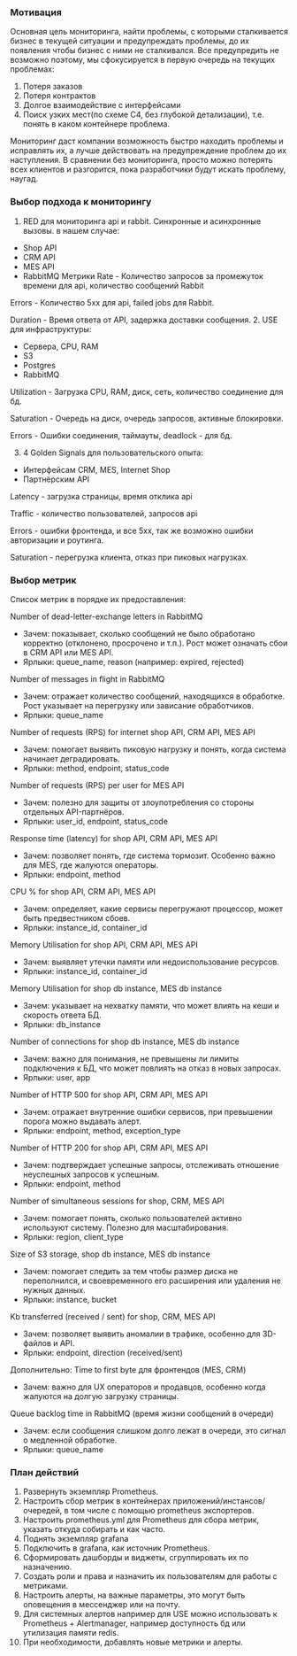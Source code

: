### Мотивация

Основная цель мониторинга, найти проблемы, с которыми сталкивается бизнес в текущей ситуации и 
предупреждать проблемы, до их появления чтобы бизнес с ними не сталкивался.
Все предупредить не возможно поэтому, мы сфокусируется в первую очередь на текущих проблемах:
1. Потеря заказов
2. Потеря контрактов
3. Долгое взаимодействие с интерфейсами
4. Поиск узких мест(по схеме C4, без глубокой детализации), т.е. понять в каком контейнере проблема.

Мониторинг даст компании возможность быстро находить проблемы и исправлять их, 
а лучше действовать на предупреждение проблем до их наступления.
В сравнении без мониторинга, просто можно потерять всех клиентов и разгорится, пока разработчики будут искать проблему,
наугад.

### Выбор подхода к мониторингу

1. RED для мониторинга api и rabbit. Синхронные и асинхронные вызовы.
в нашем случае:
- Shop API
- CRM API
- MES API
- RabbitMQ
Метрики
Rate - Количество запросов за промежуток времени для api, количество сообщений Rabbit

Errors - Количество 5хх для api, failed jobs для Rabbit.

Duration - Время ответа от API, задержка доставки сообщения.
2. USE для инфраструктуры:
- Сервера, CPU, RAM
- S3
- Postgres
- RabbitMQ

Utilization - Загрузка CPU, RAM, диск, сеть, количество соединение для бд.

Saturation - Очередь на диск, очередь запросов, активные блокировки.

Errors - Ошибки соединения, таймауты, deadlock - для бд.

3. 4 Golden Signals для пользовательского опыта:
- Интерфейсам CRM, MES, Internet Shop
- Партнёрским API

Latency - загрузка страницы, время отклика api

Traffic - количество пользователей, запросов api

Errors - ошибки фронтенда, и все 5хх, так же возможно ошибки авторизации и роутинга.

Saturation - перегрузка клиента, отказ при пиковых нагрузках.

### Выбор метрик
Список метрик в порядке их предоставления:

Number of dead-letter-exchange letters in RabbitMQ
- Зачем: показывает, сколько сообщений не было обработано корректно (отклонено, просрочено и т.п.). 
 Рост может означать сбои в CRM API или MES API.
- Ярлыки: queue_name, reason (например: expired, rejected)

Number of messages in flight in RabbitMQ
- Зачем: отражает количество сообщений, находящихся в обработке. Рост указывает на перегрузку или зависание обработчиков.
- Ярлыки: queue_name

Number of requests (RPS) for internet shop API, CRM API, MES API
- Зачем: помогает выявить пиковую нагрузку и понять, когда система начинает деградировать.
- Ярлыки: method, endpoint, status_code

Number of requests (RPS) per user for MES API
- Зачем: полезно для защиты от злоупотребления со стороны отдельных API-партнёров.
- Ярлыки: user_id, endpoint, status_code

Response time (latency) for shop API, CRM API, MES API
- Зачем: позволяет понять, где система тормозит. Особенно важно для MES, где жалуются операторы.
- Ярлыки: endpoint, method

CPU % for shop API, CRM API, MES API
- Зачем: определяет, какие сервисы перегружают процессор, может быть предвестником сбоев.
- Ярлыки: instance_id, container_id

Memory Utilisation for shop API, CRM API, MES API
- Зачем: выявляет утечки памяти или недоиспользование ресурсов.
- Ярлыки: instance_id, container_id

Memory Utilisation for shop db instance, MES db instance
- Зачем: указывает на нехватку памяти, что может влиять на кеши и скорость ответа БД.
- Ярлыки: db_instance

Number of connections for shop db instance, MES db instance
- Зачем: важно для понимания, не превышены ли лимиты подключения к БД, что может повлиять на отказ в новых запросах.
- Ярлыки: user, app

Number of HTTP 500 for shop API, CRM API, MES API
- Зачем: отражает внутренние ошибки сервисов, при превышении порога можно выдавать алерт.
- Ярлыки: endpoint, method, exception_type

Number of HTTP 200 for shop API, CRM API, MES API
- Зачем: подтверждает успешные запросы, отслеживать отношение неуспешных запросов к успешным.
- Ярлыки: endpoint, method

Number of simultaneous sessions for shop, CRM, MES API
- Зачем: помогает понять, сколько пользователей активно используют систему. Полезно для масштабирования.
- Ярлыки: region, client_type

Size of S3 storage, shop db instance, MES db instance
- Зачем: помогает следить за тем чтобы размер диска не переполнился, 
 и своевременного его расширения или удаления не нужных данных.
- Ярлыки: instance, bucket

Kb transferred (received / sent) for shop, CRM, MES API
- Зачем: позволяет выявить аномалии в трафике, особенно для 3D-файлов и API.
- Ярлыки: endpoint, direction (received/sent)

Дополнительно:
Time to first byte для фронтендов (MES, CRM)
- Зачем: важно для UX операторов и продавцов, особенно когда жалуются на долгую загрузку страницы.

Queue backlog time in RabbitMQ (время жизни сообщений в очереди)
- Зачем: если сообщения слишком долго лежат в очереди, это сигнал о медленной обработке.
- Ярлыки: queue_name

### План действий
1. Развернуть экземпляр Prometheus.
2. Настроить сбор метрик в контейнерах приложений/инстансов/очередей, в том числе с помощью prometheus экспортеров.
3. Настроить prometheus.yml для Prometheus для сбора метрик, указать откуда собирать и как часто.
4. Поднять экземпляр grafana
5. Подключить в grafana, как источник Prometheus.
6. Сформировать дашборды и виджеты, сгруппировать их по назначению.
7. Создать роли и права и назначить их пользователям для работы с метриками.
8. Настроить алерты, на важные параметры, это могут быть оповещения в мессенджер или на почту.
9. Для системных алертов например для USE можно использовать к Prometheus + Alertmanager, 
 например доступность бд или утилизация памяти redis.
10. При необходимости, добавлять новые метрики и алерты.